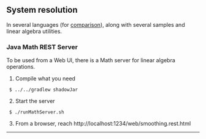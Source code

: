 ## System resolution
In several languages (for [comparison](./LanguageComparison.md)), along with several samples and linear algebra utilities.

### Java Math REST Server
To be used from a Web UI, there is a Math server for linear algebra operations.

1. Compile what you need
```
 $ ../../gradlew shadowJar
```
2. Start the server
```
 $ ./runMathServer.sh
```
3. From a browser, reach http://localhost:1234/web/smoothing.rest.html

---
